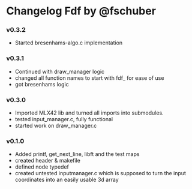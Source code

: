 # Changelog Fdf by @fschuber

### v0.3.2
- Started bresenhams-algo.c implementation

### v0.3.1
- Continued with draw_manager logic
- changed all function names to start with fdf_ for ease of use
- got bresenhams logic

### v0.3.0
- Imported MLX42 lib and turned all imports into submodules.
- tested input_manager.c, fully functional
- started work on draw_manager.c

### v0.1.0
- Added printf, get_next_line, libft and the test maps
- created header & makefile
- defined node typedef
- created untested inputmanager.c which is supposed to turn the input coordinates into an easily usable 3d array
